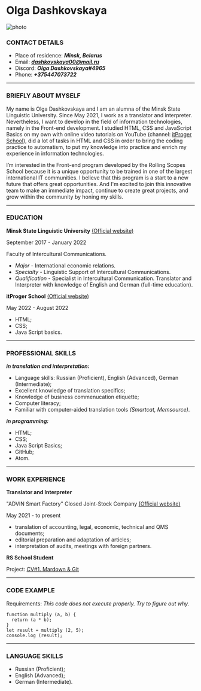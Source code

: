 # **Olga Dashkovskaya** 

![photo](https://avatars.githubusercontent.com/u/111875937?s=400&u=b5fc416a43b646b706310cdc8be763ba96f22854&v=4 "my photo")

### **CONTACT DETAILS**
* Place of residence: ***Minsk, Belarus***
* Email: ***dashkovskaya00@mail.ru***
* Discord: ***Olga Dashkovskaya#4965***
* Phone: ***+375447073722***

-----
### **BRIEFLY ABOUT MYSELF**

My name is Olga Dashkovskaya and I am an alumna of the Minsk State Linguistic University. Since May 2021, I work as a translator and interpreter. Nevertheless, I want to develop in the field of information technologies, namely in the Front-end development. I studied HTML, CSS and JavaScript Basics on my own with online video tutorials on YouTube (channel: [itProger School](https://www.youtube.com/channel/UCCXF68Da_ndcmvv_9OG75Cw/featured)), did a lot of tasks in HTML and CSS in order to bring the coding practice to automatism, to put my knowledge into practice and enrich my experience in information technologies. 

I’m interested in the Front-end program developed by the Rolling Scopes School because it is a unique opportunity to be trained in one of the largest international IT communities. I believe that this program is a start to a new future that offers great opportunities. And I'm excited to join this innovative team to make an immediate impact, continue to create great projects, and grow within the community by honing my skills.

-----
### **EDUCATION**

**Minsk State Linguistic University** [(Official website)](https://www.mslu.by/ "University official website")

September 2017 - January 2022

Faculty of Intercultural Communications.

* *Major* - International economic relations.
* *Specialty* - Linguistic Support of Intercultural Communications.
* *Qualification* - Specialist in Intercultural Communication. Translator and Interpreter with knowledge of English and German (full-time education).

**itProger School** [(Official website)](https://itproger.com/ "itProger official website")

May 2022 - August 2022

* HTML;
* CSS;
* Java Script basics.

-----
### **PROFESSIONAL SKILLS**

***in translation and interpretation:***

* Language skills: Russian (Proficient), English (Advanced), German (Intermediate);
* Excellent knowledge of translation specifics;
* Knowledge of business commenucation etiquette;
* Computer literacy;
* Familiar with computer-aided translation tools *(Smartcat, Memsource)*.

***in programming:***
* HTML;
* CSS;
* Java Script Basics;
* GitHub;
* Atom.

-----
### **WORK EXPERIENCE**

**Translator and Interpreter**

"ADVIN Smart Factory" Closed Joint-Stock Company [(Official website)](https://advin.by/ "Company official website")

May 2021 - to present

* translation of accounting, legal, economic, technical and QMS documents;
* editorial preparation and adaptation of articles;
* interpretation of audits, meetings with foreign partners.

**RS School Student**

Project: [CV#1. Mardown & Git](https://Olya-Dashk.github.io/rsschool-cv/cv "Link to CV")

-----
### **CODE EXAMPLE**
Requirements: *This code does not execute properly. Try to figure out why.*
```
function multiply (a, b) {
  return (a * b);
}
let result = multiply (2, 5);
console.log (result);
```
-----
### **LANGUAGE SKILLS**
* Russian (Proficient);
* English (Advanced); 
* German (Intermediate).
